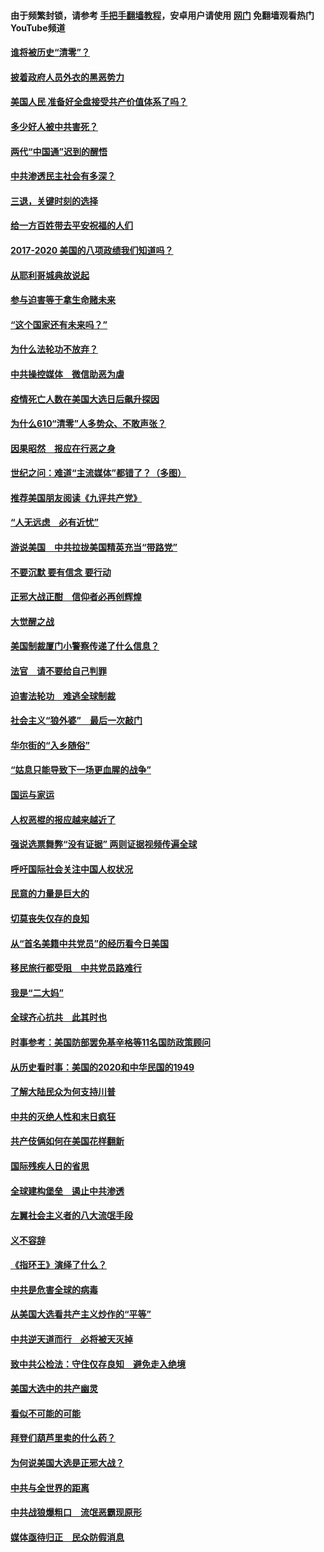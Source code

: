 #### 由于频繁封锁，请参考 [手把手翻墙教程](https://github.com/gfw-breaker/guides/wiki/)，安卓用户请使用 [网门](https://github.com/gfw-breaker/nogfw/blob/master/dl.md?t=01090100) 免翻墙观看热门YouTube频道 

#### [谁将被历史“清零”？](../pages/73/417485.md?t=01090100) 

#### [披着政府人员外衣的黑恶势力](../pages/73/417442.md?t=01090100) 

#### [美国人民 准备好全盘接受共产价值体系了吗？](../pages/73/417491.md?t=01090100) 

#### [多少好人被中共害死？](../pages/73/417144.md?t=01090100) 

#### [两代“中国通”迟到的醒悟](../pages/73/417064.md?t=01090100) 

#### [中共渗透民主社会有多深？](../pages/73/417063.md?t=01090100) 

#### [三退，关键时刻的选择](../pages/73/416969.md?t=01090100) 

#### [给一方百姓带去平安祝福的人们](../pages/73/416941.md?t=01090100) 

#### [2017-2020  美国的八项政绩我们知道吗？](../pages/73/416968.md?t=01090100) 

#### [从耶利哥城典故说起](../pages/73/416892.md?t=01090100) 

#### [参与迫害等于拿生命赌未来](../pages/73/416856.md?t=01090100) 

#### [“这个国家还有未来吗？”](../pages/73/416852.md?t=01090100) 

#### [为什么法轮功不放弃？](../pages/73/416864.md?t=01090100) 

#### [中共操控媒体　微信助恶为虐](../pages/73/416724.md?t=01090100) 

#### [疫情死亡人数在美国大选日后飙升探因](../pages/73/416606.md?t=01090100) 

#### [为什么610“清零”人多势众、不敢声张？](../pages/73/416632.md?t=01090100) 

#### [因果昭然　报应在行恶之身](../pages/73/416582.md?t=01090100) 

#### [世纪之问：难道“主流媒体”都错了？（多图）](../pages/73/416571.md?t=01090100) 

#### [推荐美国朋友阅读《九评共产党》](../pages/73/416510.md?t=01090100) 

#### [“人无远虑　必有近忧”](../pages/73/416513.md?t=01090100) 

#### [游说美国　中共拉拢美国精英充当“带路党”](../pages/73/416529.md?t=01090100) 

#### [不要沉默 要有信念 要行动](../pages/73/416457.md?t=01090100) 

#### [正邪大战正酣　信仰者必再创辉煌](../pages/73/416433.md?t=01090100) 

#### [大觉醒之战](../pages/73/416456.md?t=01090100) 

#### [美国制裁厦门小警察传递了什么信息？](../pages/73/416432.md?t=01090100) 

#### [法官　请不要给自己判罪](../pages/73/416379.md?t=01090100) 

#### [迫害法轮功　难逃全球制裁](../pages/73/416380.md?t=01090100) 

#### [社会主义“狼外婆”　最后一次敲门](../pages/73/416394.md?t=01090100) 

#### [华尔街的“入乡随俗”](../pages/73/416395.md?t=01090100) 

#### [“姑息只能导致下一场更血腥的战争”](../pages/73/416223.md?t=01090100) 

#### [国运与家运](../pages/73/416224.md?t=01090100) 

#### [人权恶棍的报应越来越近了](../pages/73/416276.md?t=01090100) 

#### [强说选票舞弊“没有证据” 两则证据视频传遍全球](../pages/73/416227.md?t=01090100) 

#### [呼吁国际社会关注中国人权状况](../pages/73/416135.md?t=01090100) 

#### [民意的力量是巨大的](../pages/73/416222.md?t=01090100) 

#### [切莫丧失仅存的良知](../pages/73/416134.md?t=01090100) 

#### [从“首名美籍中共党员”的经历看今日美国](../pages/73/416114.md?t=01090100) 

#### [移民旅行都受阻　中共党员路难行](../pages/73/416033.md?t=01090100) 

#### [我是“二大妈”](../pages/73/415529.md?t=01090100) 

#### [全球齐心抗共　此其时也](../pages/73/415989.md?t=01090100) 

#### [时事参考：美国防部罢免基辛格等11名国防政策顾问](../pages/73/415970.md?t=01090100) 

#### [从历史看时事：美国的2020和中华民国的1949](../pages/73/415949.md?t=01090100) 

#### [了解大陆民众为何支持川普](../pages/73/415950.md?t=01090100) 

#### [中共的灭绝人性和末日疯狂](../pages/73/415944.md?t=01090100) 

#### [共产伎俩如何在美国花样翻新](../pages/73/415908.md?t=01090100) 

#### [国际残疾人日的省思](../pages/73/415849.md?t=01090100) 

#### [全球建构堡垒　遏止中共渗透](../pages/73/415850.md?t=01090100) 

#### [左翼社会主义者的八大流氓手段](../pages/73/415802.md?t=01090100) 

#### [义不容辞](../pages/73/415807.md?t=01090100) 

#### [《指环王》演绎了什么？](../pages/73/415739.md?t=01090100) 

#### [中共是危害全球的病毒](../pages/73/415569.md?t=01090100) 

#### [从美国大选看共产主义炒作的“平等”](../pages/73/415654.md?t=01090100) 

#### [中共逆天道而行　必将被天灭掉](../pages/73/415626.md?t=01090100) 

#### [致中共公检法：守住仅存良知　避免走入绝境](../pages/73/415627.md?t=01090100) 

#### [美国大选中的共产幽灵](../pages/73/415618.md?t=01090100) 

#### [看似不可能的可能](../pages/73/415619.md?t=01090100) 

#### [拜登们葫芦里卖的什么药？](../pages/73/415531.md?t=01090100) 

#### [为何说美国大选是正邪大战？](../pages/73/415530.md?t=01090100) 

#### [中共与全世界的距离](../pages/73/415435.md?t=01090100) 

#### [中共战狼爆粗口　流氓恶霸现原形](../pages/73/415426.md?t=01090100) 

#### [媒体亟待归正　民众防假消息](../pages/73/415402.md?t=01090100) 

